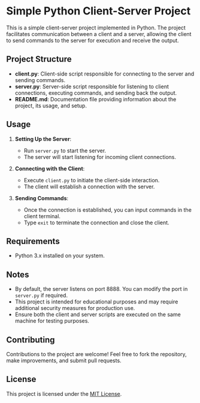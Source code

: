 # Simple Python Client-Server Project

This is a simple client-server project implemented in Python. The project facilitates communication between a client and a server, allowing the client to send commands to the server for execution and receive the output.

## Project Structure

- **client.py**: Client-side script responsible for connecting to the server and sending commands.
- **server.py**: Server-side script responsible for listening to client connections, executing commands, and sending back the output.
- **README.md**: Documentation file providing information about the project, its usage, and setup.

## Usage

1. **Setting Up the Server**:
   - Run `server.py` to start the server.
   - The server will start listening for incoming client connections.

2. **Connecting with the Client**:
   - Execute `client.py` to initiate the client-side interaction.
   - The client will establish a connection with the server.

3. **Sending Commands**:
   - Once the connection is established, you can input commands in the client terminal.
   - Type `exit` to terminate the connection and close the client.

## Requirements

- Python 3.x installed on your system.

## Notes

- By default, the server listens on port 8888. You can modify the port in `server.py` if required.
- This project is intended for educational purposes and may require additional security measures for production use.
- Ensure both the client and server scripts are executed on the same machine for testing purposes.

## Contributing

Contributions to the project are welcome! Feel free to fork the repository, make improvements, and submit pull requests.

## License

This project is licensed under the [MIT License](LICENSE).

